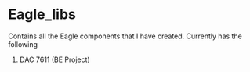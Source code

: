 # Eagle_libs

Contains all the Eagle components that I have created. Currently has the following

1. DAC 7611 (BE Project)
